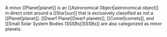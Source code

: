 A minor [[Planet|planet]] is an [[Astronomical Object|astronomical object]] in direct orbit around a [[Star|sun]] that is exclusively classified as not a [[Planet|planet]]. [[Dwarf Planet|Dwarf planets]], [[Comet|comets]], and [[Small Solar System Bodies (SSSBs)|SSSBs]] are also categorized as minor planets.
